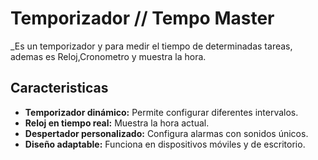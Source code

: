 # Temporizador // Tempo Master

_Es un temporizador y para medir el tiempo de determinadas tareas, ademas es Reloj,Cronometro y muestra la hora.



## Caracteristicas

- **Temporizador dinámico:** Permite configurar diferentes intervalos.
- **Reloj en tiempo real:** Muestra la hora actual.
- **Despertador personalizado:** Configura alarmas con sonidos únicos.
- **Diseño adaptable:** Funciona en dispositivos móviles y de escritorio.